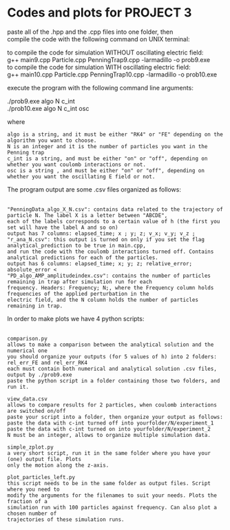 # Codes and plots for PROJECT 3<br>

paste all of the .hpp and the .cpp files into one folder, then <br>
compile the code with the following command on UNIX terminal:<br>

to compile the code for simulation WITHOUT oscillating electric field:<br>
g++ main9.cpp Particle.cpp PenningTrap9.cpp -larmadillo -o prob9.exe<br>
to compile the code for simulation WITH oscillating electric field:<br>
g++ main10.cpp Particle.cpp PenningTrap10.cpp -larmadillo -o prob10.exe<br>

execute the program with the following command line arguments:<br>

./prob9.exe algo N c_int <br>
./prob10.exe algo N c_int osc <br>

where <br>

	algo is a string, and it must be either "RK4" or "FE" depending on the algorithm you want to choose.
	N is an integer and it is the number of particles you want in the Penning trap
	c_int is a string, and must be either "on" or "off", depending on whether you want coulomb interactions or not.
	osc is a string , and must be either "on" or "off", depending on whether you want the oscillating E field or not.
	
The program output are some .csv files organized as follows:<br><br>

	"PenningData_algo_X_N.csv": contains data related to the trajectory of particle N. The label X is a letter between "ABCDE", 
	each of the labels corresponds to a certain value of h (the first you set will have the label A and so on)
	output has 7 columns: elapsed_time; x ; y; z; v_x; v_y; v_z ;
	"r_ana_N.csv": this output is turned on only if you set the flag analytical_prediction to be true in main.cpp,
	and run the code with the coulomb interactions turned off. Contains analytical predictions for each of the particles. 
	output has 6 columns: elapsed_time; x; y; z; relative_error; absolute_error <
	"PD_algo_AMP_amplitudeindex.csv": contains the number of particles remaining in trap after simulation run for each 
	frequency. Headers: Frequency; N;, where the Frequency column holds frequencies of the applied perturbation in the 
	electric field, and the N column holds the number of particles remaining in trap. 
	
In order to make plots we have 4 python scripts: <br><br>
	
 	comparison.py
 	allows to make a comparison between the analytical solution and the numerical one
 	you should organize your outputs (for 5 values of h) into 2 folders:
 	rel_err_FE and rel_err_RK4
 	each must contain both numerical and analytical solution .csv files, output by ./prob9.exe
 	paste the python script in a folder containing those two folders, and run it.
 	
 	view_data.csv
 	allows to compare results for 2 particles, when coulomb interactions are switched on/off
 	paste your script into a folder, then organize your output as follows:
 	paste the data with c-int turned off into yourfolder/N/experiment_1
 	paste the data with c-int turned on into yourfolder/N/experiment_2
	N must be an integer, allows to organize multiple simulation data.
 	
 	simple_zplot.py
 	a very short script, run it in the same folder where you have your (one) output file. Plots
 	only the motion along the z-axis.
 	
 	plot_particles_left.py
 	this script needs to be in the same folder as output files. Script where you need to 
 	modify the arguments for the filenames to suit your needs. Plots the fraction of a 
 	simulation run with 100 particles against frequency. Can also plot a chosen number of
 	trajectories of these simulation runs. 
 	
 	
 	
 	
 		 	
